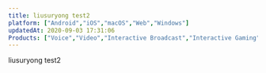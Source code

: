 ```yaml
---
title: liusuryong test2
platform: ["Android","iOS","macOS","Web","Windows"]
updatedAt: 2020-09-03 17:31:06
Products: ["Voice","Video","Interactive Broadcast","Interactive Gaming"]
---
```

liusuryong test2